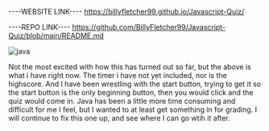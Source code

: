 ----WEBSITE LINK----
https://billyfletcher99.github.io/Javascript-Quiz/

----REPO LINK----
https://github.com/BillyFletcher99/Javascript-Quiz/blob/main/README.md


![java](https://user-images.githubusercontent.com/105595889/174905485-d7de62c0-9a61-467c-845c-829351d112f4.png)

Not the most excited with how this has turned out so far, but the above is what i have right now.
The timer i have not yet included, nor is the highscore. And I have been wrestling with the start button, trying to get it so 
the start button is the only beginning button, then you would click and the quiz would come in.
Java has been a little more time consuming and difficult for me I feel, but I wanted to at least get something in for grading.
I will continue to fix this one up, and see where I can go wtih it after. 
